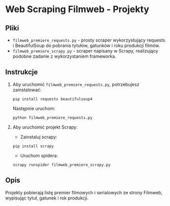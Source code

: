 # Web Scraping Filmweb - Projekty

## Pliki

- `filmweb_premiere_requests.py` - prosty scraper wykorzystujący requests i BeautifulSoup do pobrania tytułów, gatunków i roku produkcji filmów.
- `filmweb_premiere_scrapy.py` - scraper napisany w Scrapy, realizujący podobne zadanie z wykorzystaniem frameworka.

## Instrukcje

1. Aby uruchomić `filmweb_premiere_requests.py`, potrzebujesz zainstalować:
   ```
   pip install requests beautifulsoup4
   ```
   Następnie uruchom:
   ```
   python filmweb_premiere_requests.py
   ```

2. Aby uruchomić projekt Scrapy:
   - Zainstaluj scrapy:
   ```
   pip install scrapy
   ```
   - Uruchom spidera:
   ```
   scrapy runspider filmweb_premiere_scrapy.py
   ```

## Opis

Projekty pobierają listę premier filmowych i serialowych ze strony Filmweb, wypisując tytuł, gatunek i rok produkcji.
 
 
